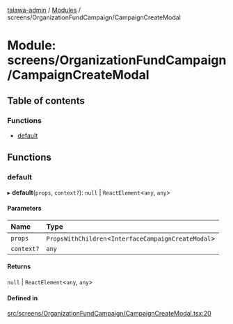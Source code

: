 [talawa-admin](../README.md) / [Modules](../modules.md) / screens/OrganizationFundCampaign/CampaignCreateModal

# Module: screens/OrganizationFundCampaign/CampaignCreateModal

## Table of contents

### Functions

- [default](screens_OrganizationFundCampaign_CampaignCreateModal.md#default)

## Functions

### default

▸ **default**(`props`, `context?`): ``null`` \| `ReactElement`\<`any`, `any`\>

#### Parameters

| Name | Type |
| :------ | :------ |
| `props` | `PropsWithChildren`\<`InterfaceCampaignCreateModal`\> |
| `context?` | `any` |

#### Returns

``null`` \| `ReactElement`\<`any`, `any`\>

#### Defined in

[src/screens/OrganizationFundCampaign/CampaignCreateModal.tsx:20](https://github.com/AdityaRaimec22/talawa-admin/blob/234b10f/src/screens/OrganizationFundCampaign/CampaignCreateModal.tsx#L20)
